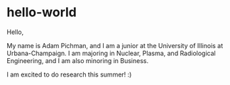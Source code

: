 # hello-world

Hello,

My name is Adam Pichman, and I am a junior at the University of Illinois at Urbana-Champaign.
I am majoring in Nuclear, Plasma, and Radiological Engineering, and I am also minoring in Business.

I am excited to do research this summer! :)
